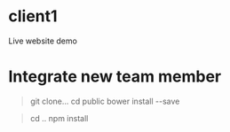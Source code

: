 # client1
Live website demo

# Integrate new team member
>git clone...
>cd public
>bower install --save

>cd ..
>npm install 
